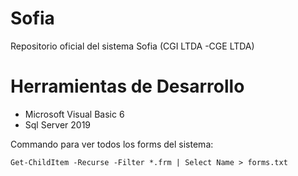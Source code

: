 # Sofia
Repositorio oficial del sistema Sofia (CGI LTDA -CGE LTDA)

# Herramientas de Desarrollo
* Microsoft Visual Basic 6
* Sql Server 2019

Commando para ver todos los forms del sistema:
```
Get-ChildItem -Recurse -Filter *.frm | Select Name > forms.txt
```
